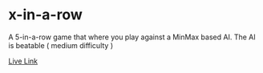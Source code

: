 # x-in-a-row

A 5-in-a-row game that where you play against a MinMax based AI. The AI is beatable ( medium difficulty )

[Live Link](https://philip-clark.github.io/x-in-a-row/)
